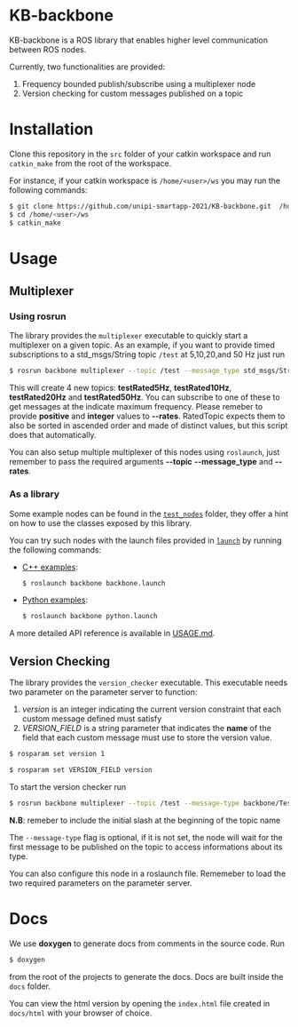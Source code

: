 # KB-backbone
KB-backbone is a ROS library that enables higher level communication between ROS nodes.

Currently, two functionalities are provided:
1. Frequency bounded publish/subscribe using a multiplexer node
2. Version checking for custom messages published on a topic

# Installation
Clone this repository in the `src` folder of your catkin workspace and run `catkin_make` from the root of the workspace.

For instance, if your catkin workspace is `/home/<user>/ws` you may run the following commands:

```bash
$ git clone https://github.com/unipi-smartapp-2021/KB-backbone.git  /home/<user>/ws/src
$ cd /home/<user>/ws  
$ catkin_make
```

# Usage

## Multiplexer

### Using rosrun
The library provides the ```multiplexer``` executable to quickly start a multiplexer on a given topic. As an example, if you want to provide timed subscriptions to a std_msgs/String topic ```/test```  at 5,10,20,and 50 Hz just run
```bash
$ rosrun backbone multiplexer --topic /test --message_type std_msgs/String --rates 5 10 20 50
```
This will create 4 new topics: **testRated5Hz**, **testRated10Hz**, **testRated20Hz** and **testRated50Hz**. You can subscribe to one of these to get messages at the indicate maximum frequency. 
Please remeber to provide **positive** and **integer** values to **--rates**. RatedTopic expects them to also be sorted in ascended order and made of distinct values, but this script does that automatically.

You can also setup multiple multiplexer of this nodes using ```roslaunch```, just remember to pass the required arguments **--topic** **--message_type** and **--rates**.
### As a library
Some example nodes can be found in the [`test_nodes`](https://github.com/unipi-smartapp-2021/KB-backbone/tree/main/test_nodes) folder, they offer a hint on how to use the classes exposed by this library.

You can try such nodes with the launch files provided in [`launch`](https://github.com/unipi-smartapp-2021/KB-backbone/tree/main/launch) by running the following commands:

- [C++ examples](test_nodes/cpp):
    
    ```bash 
    $ roslaunch backbone backbone.launch
    ```
    
- [Python examples](test_nodes/python):
    
    ```bash 
    $ roslaunch backbone python.launch
    ```

A more detailed API reference is available in [USAGE.md](./USAGE.md).

## Version Checking
The library provides the  ```version_checker``` executable. This executable needs two parameter on the parameter server to function:
1. *version* is an integer indicating the current version constraint that each custom message defined must satisfy
2. *VERSION_FIELD* is a string parameter that indicates the **name** of the field that each custom message must use to store the version value.

```bash
$ rosparam set version 1
```

```bash
$ rosparam set VERSION_FIELD version
```
To start the version checker run

```bash
$ rosrun backbone multiplexer --topic /test --message-type backbone/TestMsg
```
**N.B**: remeber to include the initial slash at the beginning of the topic name

The ```--message-type``` flag is optional, if it is not set, the node will wait for the first message to be published on the topic to access informations about its type.

You can also configure this node in a roslaunch file. Rememeber to load the two required parameters on the parameter server.
# Docs

We use **doxygen** to generate docs from comments in the source code. Run 

```bash
$ doxygen
```

from the root of the projects to generate the docs. Docs are built inside the `docs` folder. 

You can view the html version by opening the `index.html` file created in `docs/html` with your browser of choice.
